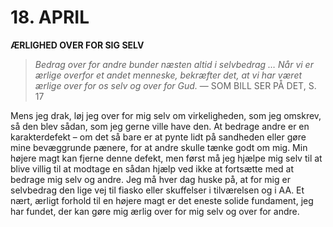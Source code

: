 # 18. APRIL

**ÆRLIGHED OVER FOR SIG SELV**

> *Bedrag over for andre bunder næsten altid i selvbedrag … Når vi er ærlige overfor et andet menneske, bekræfter det, at vi har været ærlige over for os selv og over for Gud.*
> — SOM BILL SER PÅ DET, S. 17

Mens jeg drak, løj jeg over for mig selv om virkeligheden, som jeg omskrev, så den blev sådan, som jeg gerne ville have den. At bedrage andre er en karakterdefekt – om det så bare er at pynte lidt på sandheden eller gøre mine bevæggrunde pænere, for at andre skulle tænke godt om mig. Min højere magt kan fjerne denne defekt, men først må jeg hjælpe mig selv til at blive villig til at modtage en sådan hjælp ved ikke at fortsætte med at bedrage mig selv og andre. Jeg må hver dag huske på, at for mig er selvbedrag den lige vej til fiasko eller skuffelser i tilværelsen og i AA. Et nært, ærligt forhold til en højere magt er det eneste solide fundament, jeg har fundet, der kan gøre mig ærlig over for mig selv og over for andre.
